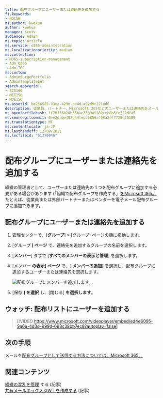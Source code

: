 ```yaml
---
title: 配布グループにユーザーまたは連絡先を追加する
f1.keywords:
- NOCSH
ms.author: kwekua
author: kwekua
manager: scotv
audience: Admin
ms.topic: article
ms.service: o365-administration
ms.localizationpriority: medium
ms.collection:
- M365-subscription-management
- Adm_O365
- Adm_TOC
ms.custom:
- AdminSurgePortfolio
- AdminTemplateSet
search.appverid:
- BCS160
- MET150
- MOE150
ms.assetid: ba256583-03ca-429e-be4d-a92d9c221ad6
description: 従業員、パートナー、Microsoft 365などのユーザーまたは連絡先をメール配布グループに追加する方法について学習します。
ms.openlocfilehash: 1f70f56b26b35bae3509a9189ceb8b5fc222dfa5
ms.sourcegitcommit: 0ee2dabe402d44fecb6856af98a2ef7720d25189
ms.translationtype: MT
ms.contentlocale: ja-JP
ms.lasthandoff: 12/09/2021
ms.locfileid: "61370046"
---
```

# <a name="add-a-user-or-contact-to-a-distribution-group"></a>配布グループにユーザーまたは連絡先を追加する

組織の管理者として、ユーザーまたは連絡先の 1 つを配布グループに追加する必要がある場合があります (「組織で配布グループを作成する」[をMicrosoft 365。](../setup/create-distribution-lists.md) たとえば、従業員または外部パートナーまたはベンダーを電子メール配布グループに追加できます。
  
## <a name="add-a-user-or-contact-to-a-distribution-group"></a>配布グループにユーザーまたは連絡先を追加する

1. 管理センターで、[**グループ**] \> [<a href="https://go.microsoft.com/fwlink/p/?linkid=2052855" target="_blank">グループ</a>] ページの順に移動します。

2. [グループ **] ページ** で、連絡先を追加するグループの名前を選択します。

3. [**メンバー**] タブで [**すべてのメンバーの表示と管理**] を選択します。 

4. [メンバー **の表示] ページ** で、[ **メンバーの追加**] を選択し、配布グループに追加するユーザーまたは連絡先を選択します。 
    
    ![配布グループにメンバーを追加します。](../../media/f79f59f8-1606-43fe-bae6-df74f5b6259d.png)
  
5. [保存 **] を選択** し、[閉じる] **を選択します**。

## <a name="watch-add-a-user-to-a-distribution-list"></a>ウォッチ: 配布リストにユーザーを追加する
  
> [!VIDEO https://www.microsoft.com/videoplayer/embed/ed4e6095-9a6a-4d3d-999d-698c39bb7ec8?autoplay=false]
  
## <a name="next-steps"></a>次の手順

メールを[配布グループとして送信する方法については、Microsoft 365。](../manage/send-email-as-distribution-list.md)

## <a name="related-content"></a>関連コンテンツ

[組織の混乱を管理](configure-clutter.md) する (記事)\
[共有メールボックス GWT を作成する](create-a-shared-mailbox.md) (記事)

